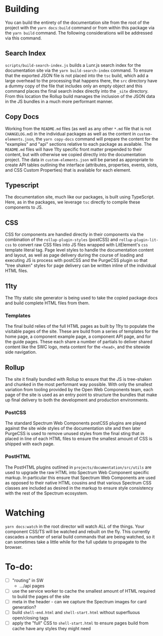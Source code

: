 # Building

You can build the entirety of the documentation site from the root of the project with the `yarn docs:build` command or from within this package via the `yarn build` command. The following considerations will be addressed via this command.

## Search Index

`scripts/build-search-index.js` builds a Lunr.js search index for the documentation site via the `yarn build-search-index` command. To ensure that the exported JSON file is not placed into the `tsc` build, which add a large overhead to the processing that happens there, the `src` directory have a dummy copy of the file that includes only an empty object and this command places the final search index directly into the `_site` directory. From this location the Rollup build manages the inclusion of the JSON data in the JS bundles in a much more performant manner.

## Copy Docs

Working from the `README.md` files (as well as any other `*.md` file that is not `CHANGELOG.md`) in the individual packages as well as the content in `custom-elements.json`, the `yarn copy-docs` command will prepare the content for the "examples" and "api" sections relative to each package as available. The `README.md` files will have 11ty specific front matter prepended to their content, but with otherwise we copied directly into the documentation project. The data in `custom-elements.json` will be parsed as appropriate to create API tables outlining the interface (attributes, properties, events, slots, and CSS Custom Properties) that is available for each element.

## Typescript

The documentation site, much like our packages, is built using TypeScript. Here, as in the packages, we leverage `tsc` directly to compile these components to JS.

## CSS

CSS for components are handled directly in their components via the combination of the `rollup-plugin-styles` (postCSS) and `rollup-plugin-lit-css` to convert raw CSS files into JS files wrapped with LitElement's `css` template literal tag. Page level styles to handle the documentation content and layout, as well as page delivery during the course of loading and executing JS is process with postCSS and the PurgeCSS plugin so that "tree shaken" styles for page delivery can be written inline of the individual HTML files.

## 11ty

The 11ty static site generator is being used to take the copied package docs and build complete HTML files from them.

### Templates

The final build relies of the full HTML pages as built by 11ty to populate the visitable pages of the site. These are build from a series of templates for the home page, a component example page, a component API page, and for the guide pages. These each share a number of partials to deliver shared content like the SWC logo, meta content for the `<head>`, and the sitewide side navigation.

## Rollup

The site it finally bundled with Rollup to ensure that the JS is tree-shaken and chunked in the most performant way possible. With only the smallest variation from tooling provided by the Open Web Components team, each page of the site is used as an entry point to structure the bundles that make up final delivery to both the development and production environments.

### PostCSS

The standard Spectrum Web Components postCSS plugins are played against the site wide styles of the documentation site and then later PurgeCSS is used to remove unused styles from the final sting that in placed in line of each HTML files to ensure the smallest amount of CSS is shipped with each page.

### PostHTML

The PostHTML plugins outlined in `projects/documentation/src/utils` are used to upgrade the raw HTML into Spectrum Web Component specific markup. In particular this ensure that Spectrum Web Components are used as opposed to their native HTML cousins and that various Spectrum CSS classes are included as desired in the markup to ensure style consistency with the rest of the Spectrum ecosystem.

# Watching

`yarn docs:watch` in the root director will watch ALL of the things. Your component CSS/TS will be watched and rebuilt on the fly. This currently cascades a number of serial build commands that are being watched, so it can sometimes take a little while for the full update to propagate to the browser.

# To-do:

-   [ ] "routing" in SW
    -   .../api pages
-   [ ] use the service worker to cache the smallest amount of HTML required to build the pages of the site
-   [ ] meta in the header - can we capture the Spectrum images for card generation?
-   [ ] build `shell-end.html` and `shell-start.html` without superfluous open/closing tags
-   [ ] apply the "full" CSS to `shell-start.html` to ensure pages build from cache have any styles they might need
